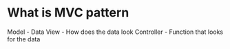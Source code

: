 <!-- @format -->

# What is MVC pattern

Model - Data
View - How does the data look
Controller - Function that looks for the data
